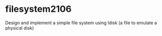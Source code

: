 # filesystem2106
Design and implement a simple file system using ldisk (a file to emulate a physical disk)
